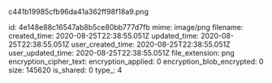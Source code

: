 c441b19985cfb96da41a362ff98f18a9.png

id: 4e148e88c16547ab8b5ce80bb777d7fb
mime: image/png
filename: 
created_time: 2020-08-25T22:38:55.051Z
updated_time: 2020-08-25T22:38:55.051Z
user_created_time: 2020-08-25T22:38:55.051Z
user_updated_time: 2020-08-25T22:38:55.051Z
file_extension: png
encryption_cipher_text: 
encryption_applied: 0
encryption_blob_encrypted: 0
size: 145620
is_shared: 0
type_: 4